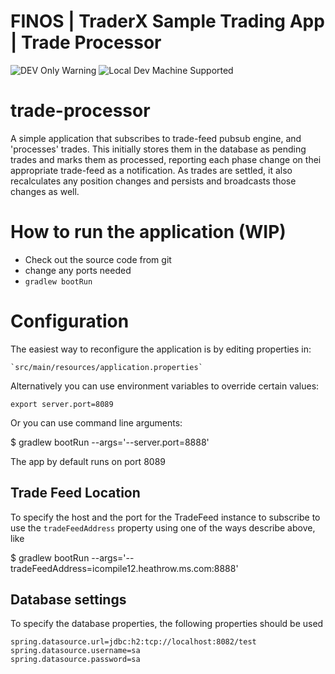 # FINOS | TraderX Sample Trading App | Trade Processor

![DEV Only Warning](https://badgen.net/badge/warning/not-for-production/red) ![Local Dev Machine Supported](http://badgen.net/badge/local-dev/supported/green)

# trade-processor

A simple application that subscribes to trade-feed pubsub engine, and 'processes' trades. This initially stores them in the database as pending trades and marks them as processed, reporting each phase change on thei appropriate trade-feed as a notification. As trades are settled, it also recalculates any position changes and persists and broadcasts those changes as well.
 
# How to run the application (WIP)

- Check out the source code from git
- change any ports needed
- ``gradlew bootRun``

# Configuration

The easiest way to reconfigure the application is by editing properties in:

    `src/main/resources/application.properties`

Alternatively you can use environment variables to override certain values:

   `export server.port=8089`

Or you can use command line arguments:
    
   $ gradlew bootRun --args='--server.port=8888'
   
The app by default runs on port 8089

## Trade Feed Location

To specify the host and the port for the TradeFeed instance to subscribe to use the `tradeFeedAddress` property using one of the ways describe above, like

   $ gradlew bootRun --args='--tradeFeedAddress=icompile12.heathrow.ms.com:8888'

## Database settings

To specify the database properties, the following properties should be used

    spring.datasource.url=jdbc:h2:tcp://localhost:8082/test
    spring.datasource.username=sa
    spring.datasource.password=sa

